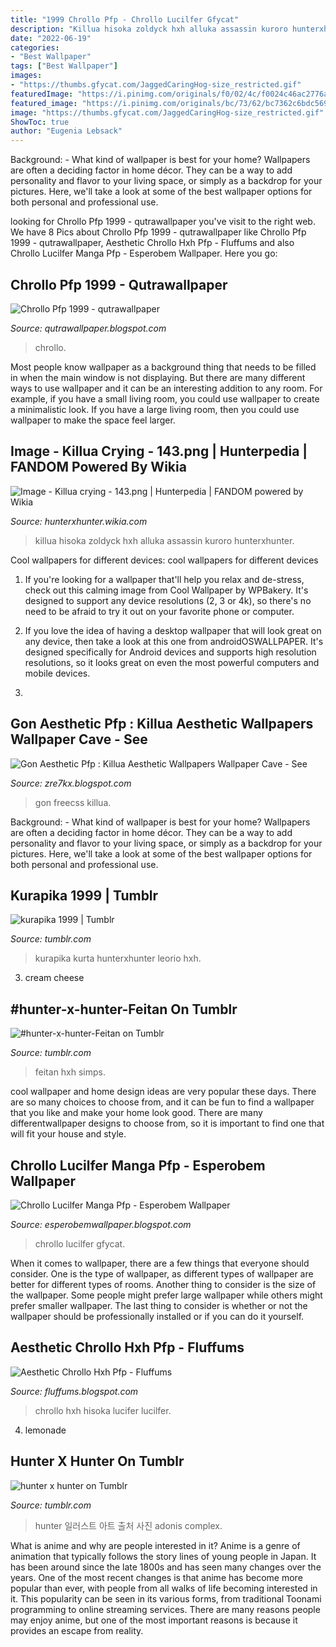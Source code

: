 ```yaml
---
title: "1999 Chrollo Pfp - Chrollo Lucilfer Gfycat"
description: "Killua hisoka zoldyck hxh alluka assassin kuroro hunterxhunter"
date: "2022-06-19"
categories:
- "Best Wallpaper"
tags: ["Best Wallpaper"]
images:
- "https://thumbs.gfycat.com/JaggedCaringHog-size_restricted.gif"
featuredImage: "https://i.pinimg.com/originals/f0/02/4c/f0024c46ac2776aacf0b6a4942fa457f.jpg"
featured_image: "https://i.pinimg.com/originals/bc/73/62/bc7362c6bdc569ff76d78172ff4925a2.jpg"
image: "https://thumbs.gfycat.com/JaggedCaringHog-size_restricted.gif"
ShowToc: true
author: "Eugenia Lebsack"
---
```



Background: - What kind of wallpaper is best for your home?
Wallpapers are often a deciding factor in home décor. They can be a way to add personality and flavor to your living space, or simply as a backdrop for your pictures. Here, we'll take a look at some of the best wallpaper options for both personal and professional use.

	

		
looking for Chrollo Pfp 1999 - qutrawallpaper you've visit to the right web. We have 8 Pics about Chrollo Pfp 1999 - qutrawallpaper like Chrollo Pfp 1999 - qutrawallpaper, Aesthetic Chrollo Hxh Pfp - Fluffums and also Chrollo Lucilfer Manga Pfp - Esperobem Wallpaper. Here you go:
		
    
## Chrollo Pfp 1999 - Qutrawallpaper

<img loading=lazy src="https://i.pinimg.com/originals/f0/02/4c/f0024c46ac2776aacf0b6a4942fa457f.jpg" onerror="this.onerror=null;this.src='https://tse4.mm.bing.net/th?id=OIP.ka5mxlHz_4E0_TNjqeDlKgHaHa&amp;pid=15.1';" alt="Chrollo Pfp 1999 - qutrawallpaper">

_Source: qutrawallpaper.blogspot.com_

>chrollo. 

	

Most people know wallpaper as a background thing that needs to be filled in when the main window is not displaying. But there are many different ways to use wallpaper and it can be an interesting addition to any room. For example, if you have a small living room, you could use wallpaper to create a minimalistic look. If you have a large living room, then you could use wallpaper to make the space feel larger.

    
## Image - Killua Crying - 143.png | Hunterpedia | FANDOM Powered By Wikia

<img loading=lazy src="https://vignette.wikia.nocookie.net/hunterxhunter/images/d/d7/Killua_crying_-_143.png/revision/latest?cb=20140829084529" onerror="this.onerror=null;this.src='https://tse3.mm.bing.net/th?id=OIP.bjW_BVoV9d568h1eL7UXtQHaEK&amp;pid=15.1';" alt="Image - Killua crying - 143.png | Hunterpedia | FANDOM powered by Wikia">

_Source: hunterxhunter.wikia.com_

>killua hisoka zoldyck hxh alluka assassin kuroro hunterxhunter. 

	

Cool wallpapers for different devices:
cool wallpapers for different devices 

1. If you're looking for a wallpaper that'll help you relax and de-stress, check out this calming image from Cool Wallpaper by WPBakery. It's designed to support any device resolutions (2, 3 or 4k), so there's no need to be afraid to try it out on your favorite phone or computer.

2. If you love the idea of having a desktop wallpaper that will look great on any device, then take a look at this one from androidOSWALLPAPER. It's designed specifically for Android devices and supports high resolution resolutions, so it looks great on even the most powerful computers and mobile devices.

3.

    
## Gon Aesthetic Pfp : Killua Aesthetic Wallpapers Wallpaper Cave - See

<img loading=lazy src="https://i.pinimg.com/originals/bc/73/62/bc7362c6bdc569ff76d78172ff4925a2.jpg" onerror="this.onerror=null;this.src='https://tse3.mm.bing.net/th?id=OIP.0N-EILH33gMqG4-U4Nn_wAAAAA&amp;pid=15.1';" alt="Gon Aesthetic Pfp : Killua Aesthetic Wallpapers Wallpaper Cave - See">

_Source: zre7kx.blogspot.com_

>gon freecss killua. 

	

Background: - What kind of wallpaper is best for your home?
Wallpapers are often a deciding factor in home décor. They can be a way to add personality and flavor to your living space, or simply as a backdrop for your pictures. Here, we'll take a look at some of the best wallpaper options for both personal and professional use.

    
## Kurapika 1999 | Tumblr

<img loading=lazy src="https://66.media.tumblr.com/ccad9e8d6e1138b5a29e37c12030bf26/88b18abc2db75546-2b/s640x960/7b99e9afb2af797e322ce315eae52b92b8c32a8c.jpg" onerror="this.onerror=null;this.src='https://tse3.mm.bing.net/th?id=OIP.BGbH2r1epidp0hREBBoS4wHaFn&amp;pid=15.1';" alt="kurapika 1999 | Tumblr">

_Source: tumblr.com_

>kurapika kurta hunterxhunter leorio hxh. 

	

3. cream cheese 

    
## #hunter-x-hunter-Feitan On Tumblr

<img loading=lazy src="https://64.media.tumblr.com/86b5e94efbbaf3aa15efae5f793389f5/aa00893e59c84c3c-6b/s1280x1920/2bb12d369766bc019828dcbb02a50dfe31cd2813.jpg" onerror="this.onerror=null;this.src='https://tse3.mm.bing.net/th?id=OIP.hP3damLl_U5xd7SxzI7SNgHaGK&amp;pid=15.1';" alt="#hunter-x-hunter-Feitan on Tumblr">

_Source: tumblr.com_

>feitan hxh simps. 

	

cool wallpaper and home design ideas are very popular these days. There are so many choices to choose from, and it can be fun to find a wallpaper that you like and make your home look good. There are many differentwallpaper designs to choose from, so it is important to find one that will fit your house and style.

    
## Chrollo Lucilfer Manga Pfp - Esperobem Wallpaper

<img loading=lazy src="https://thumbs.gfycat.com/JaggedCaringHog-size_restricted.gif" onerror="this.onerror=null;this.src='https://tse2.mm.bing.net/th?id=OIP.yvllYOrHXfHQnMpine8i0AAAAA&amp;pid=15.1';" alt="Chrollo Lucilfer Manga Pfp - Esperobem Wallpaper">

_Source: esperobemwallpaper.blogspot.com_

>chrollo lucilfer gfycat. 

	

When it comes to wallpaper, there are a few things that everyone should consider. One is the type of wallpaper, as different types of wallpaper are better for different types of rooms. Another thing to consider is the size of the wallpaper. Some people might prefer large wallpaper while others might prefer smaller wallpaper. The last thing to consider is whether or not the wallpaper should be professionally installed or if you can do it yourself.

    
## Aesthetic Chrollo Hxh Pfp - Fluffums

<img loading=lazy src="https://i.pinimg.com/originals/2d/2b/49/2d2b496375372c15f8f2ccfb0909f9e5.jpg" onerror="this.onerror=null;this.src='https://tse1.mm.bing.net/th?id=OIP.vNm-bAwB_0lw0DECnpQO1wHaHa&amp;pid=15.1';" alt="Aesthetic Chrollo Hxh Pfp - Fluffums">

_Source: fluffums.blogspot.com_

>chrollo hxh hisoka lucifer lucilfer. 

	

4. lemonade 

    
## Hunter X Hunter On Tumblr

<img loading=lazy src="https://78.media.tumblr.com/d813974e4bc8deadcd990ffe270a6d6d/tumblr_oz7gyqtsTX1spzu0qo1_500.jpg" onerror="this.onerror=null;this.src='https://tse4.mm.bing.net/th?id=OIP.DztlXOfbVC_UabKcCabn4wHaJc&amp;pid=15.1';" alt="hunter x hunter on Tumblr">

_Source: tumblr.com_

>hunter 일러스트 아트 출처 사진 adonis complex. 

	

What is anime and why are people interested in it?
Anime is a genre of animation that typically follows the story lines of young people in Japan. It has been around since the late 1800s and has seen many changes over the years. One of the most recent changes is that anime has become more popular than ever, with people from all walks of life becoming interested in it. This popularity can be seen in its various forms, from traditional Toonami programming to online streaming services. There are many reasons people may enjoy anime, but one of the most important reasons is because it provides an escape from reality.

